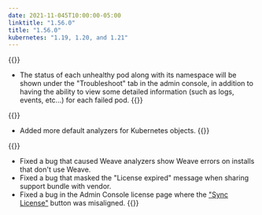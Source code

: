 ```yaml
---
date: 2021-11-045T10:00:00-05:00
linktitle: "1.56.0"
title: "1.56.0"
kubernetes: "1.19, 1.20, and 1.21"
---
```


{{<features>}}
* The status of each unhealthy pod along with its namespace will be shown under the "Troubleshoot" tab in the admin console, in addition to having the ability to view some detailed information (such as logs, events, etc...) for each failed pod.
{{</features>}}

{{<changes>}}
* Added more default analyzers for Kubernetes objects.
{{</changes>}}

{{<fixes>}}
* Fixed a bug that caused Weave analyzers show Weave errors on installs that don't use Weave.
* Fixed a bug that masked the "License expired" message when sharing support bundle with vendor.
* Fixed a bug in the Admin Console license page where the ["Sync License"](/kotsadm/updating/license-updates/#syncing-the-license) button was misaligned.
{{</fixes>}}
